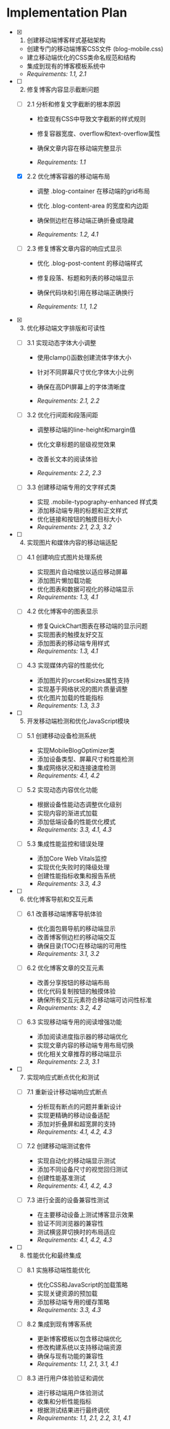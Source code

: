 # Implementation Plan

- [x] 1. 创建移动端博客样式基础架构


  - 创建专门的移动端博客CSS文件 (blog-mobile.css)
  - 建立移动端优化的CSS类命名规范和结构
  - 集成到现有的博客模板系统中
  - _Requirements: 1.1, 2.1_




- [ ] 2. 修复博客内容显示截断问题
  - [ ] 2.1 分析和修复文字截断的根本原因
    - 检查现有CSS中导致文字截断的样式规则
    - 修复容器宽度、overflow和text-overflow属性


    - 确保文章内容在移动端完整显示
    - _Requirements: 1.1_

  - [x] 2.2 优化博客容器的移动端布局


    - 调整 .blog-container 在移动端的grid布局
    - 优化 .blog-content-area 的宽度和内边距
    - 确保侧边栏在移动端正确折叠或隐藏

    - _Requirements: 1.2, 4.1_



  - [ ] 2.3 修复博客文章内容的响应式显示
    - 优化 .blog-post-content 的移动端样式
    - 修复段落、标题和列表的移动端显示


    - 确保代码块和引用在移动端正确换行
    - _Requirements: 1.1, 1.2_

- [x] 3. 优化移动端文字排版和可读性


  - [ ] 3.1 实现动态字体大小调整
    - 使用clamp()函数创建流体字体大小
    - 针对不同屏幕尺寸优化字体大小比例


    - 确保在高DPI屏幕上的字体清晰度


    - _Requirements: 2.1, 2.2_

  - [ ] 3.2 优化行间距和段落间距
    - 调整移动端的line-height和margin值


    - 优化文章标题的层级视觉效果
    - 改善长文本的阅读体验
    - _Requirements: 2.2, 2.3_



  - [ ] 3.3 创建移动端专用的文字样式类
    - 实现 .mobile-typography-enhanced 样式类
    - 添加移动端专用的标题和正文样式
    - 优化链接和按钮的触摸目标大小
    - _Requirements: 2.1, 2.3, 3.2_

- [ ] 4. 实现图片和媒体内容的移动端适配
  - [ ] 4.1 创建响应式图片处理系统
    - 实现图片自动缩放以适应移动屏幕
    - 添加图片懒加载功能
    - 优化图表和数据可视化的移动端显示
    - _Requirements: 1.3, 4.1_

  - [ ] 4.2 优化博客中的图表显示
    - 修复QuickChart图表在移动端的显示问题
    - 实现图表的触摸友好交互
    - 添加图表的移动端专用样式
    - _Requirements: 1.3, 4.1_

  - [ ] 4.3 实现媒体内容的性能优化
    - 添加图片的srcset和sizes属性支持
    - 实现基于网络状况的图片质量调整
    - 优化图片加载的性能指标
    - _Requirements: 1.3, 3.3_

- [ ] 5. 开发移动端检测和优化JavaScript模块
  - [ ] 5.1 创建移动设备检测系统
    - 实现MobileBlogOptimizer类
    - 添加设备类型、屏幕尺寸和性能检测
    - 集成网络状况和连接速度检测
    - _Requirements: 4.1, 4.2_

  - [ ] 5.2 实现动态内容优化功能
    - 根据设备性能动态调整优化级别
    - 实现内容的渐进式加载
    - 添加低端设备的性能优化模式
    - _Requirements: 3.3, 4.1, 4.3_

  - [ ] 5.3 集成性能监控和错误处理
    - 添加Core Web Vitals监控
    - 实现优化失败时的降级处理
    - 创建性能指标收集和报告系统
    - _Requirements: 3.3, 4.3_

- [ ] 6. 优化博客导航和交互元素
  - [ ] 6.1 改善移动端博客导航体验
    - 优化面包屑导航的移动端显示
    - 改善博客侧边栏的移动端交互
    - 确保目录(TOC)在移动端的可用性
    - _Requirements: 3.1, 3.2_

  - [ ] 6.2 优化博客文章的交互元素
    - 改善分享按钮的移动端布局
    - 优化代码复制按钮的触摸体验
    - 确保所有交互元素符合移动端可访问性标准
    - _Requirements: 3.2, 4.2_

  - [ ] 6.3 实现移动端专用的阅读增强功能
    - 添加阅读进度指示器的移动端优化
    - 实现文章内容的移动端专用布局切换
    - 优化相关文章推荐的移动端显示
    - _Requirements: 2.3, 3.1_

- [ ] 7. 实现响应式断点优化和测试
  - [ ] 7.1 重新设计移动端响应式断点
    - 分析现有断点的问题并重新设计
    - 实现更精确的移动设备适配
    - 添加对折叠屏和超宽屏的支持
    - _Requirements: 4.1, 4.2, 4.3_

  - [ ] 7.2 创建移动端测试套件
    - 实现自动化的移动端显示测试
    - 添加不同设备尺寸的视觉回归测试
    - 创建性能基准测试
    - _Requirements: 4.1, 4.2, 4.3_

  - [ ] 7.3 进行全面的设备兼容性测试
    - 在主要移动设备上测试博客显示效果
    - 验证不同浏览器的兼容性
    - 测试横竖屏切换时的布局适应
    - _Requirements: 4.1, 4.2, 4.3_

- [ ] 8. 性能优化和最终集成
  - [ ] 8.1 实施移动端性能优化
    - 优化CSS和JavaScript的加载策略
    - 实现关键资源的预加载
    - 添加移动端专用的缓存策略
    - _Requirements: 3.3, 4.3_

  - [ ] 8.2 集成到现有博客系统
    - 更新博客模板以包含移动端优化
    - 修改构建系统以支持移动端资源
    - 确保与现有功能的兼容性
    - _Requirements: 1.1, 2.1, 3.1, 4.1_

  - [ ] 8.3 进行用户体验验证和调优
    - 进行移动端用户体验测试
    - 收集和分析性能指标
    - 根据测试结果进行最终调优
    - _Requirements: 1.1, 2.1, 2.2, 3.1, 4.1_